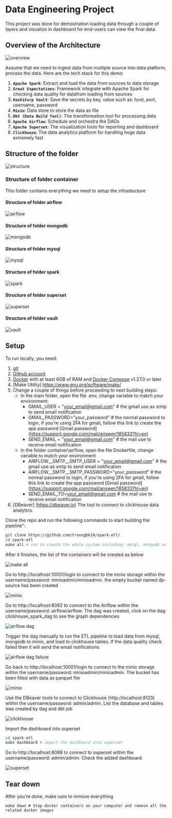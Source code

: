 # Data Engineering Project
This project was done for demostration loading data through a couple of layers and visualize in dashboard for end-users can view the final data.

## Overview of the Architecture

![overview](./asset/images/data_engineering_batch.drawio.png)

Assume that we need to ingest data from multiple source into data platform, process the data. Here are the tech stack for this demo:

1. **`Apache Spark`**: Extract and load the data from sources to data storage
2. **`Great Expectations`**: Framework integrate with Apache Spark for checking data quality for datafrom loading from sources
3. **`HashiCorp Vault`**: Save the secrets by key, value such as: host, port, username, password
4. **`Minio`**: Data store to store the data as file
5. **`Dbt (Data Build Tool)`**: The transformation tool for processing data
6. **`Apache Airflow`**: Schedule and orchestra the DAGs
7. **`Apache Superset`**: The visualization tools for reporting and dashboard
8. **`Clickhouse`**: The data analytics platform for handling huge data extremely fast

## Structure of the folder
![structure](./asset/images/folder_structure.png)

### Structure of folder container

This folder contains everything we need to setup the infrastucture

#### Structure of folder airflow

![airflow](./asset/images/airflow_folder.png)

#### Structure of folder mongodb
![mongodb](./asset/images/mongodb_folder.png)

#### Structure of folder mysql
![mysql](./asset/images/mysql_folder.png)

#### Structure of folder spark
![spark](./asset/images/spark_folder.png)

#### Structure of folder superset
![superset](./asset/images/superset_folder.png)

#### Structure of folder vault
![vault](./asset/images/vault_folder.png)

## Setup

To run locally, you need:
1. [git](https://git-scm.com/book/en/v2/Getting-Started-Installing-Git)
2. [Github account](https://github.com/)
3. [Docker](https://docs.docker.com/engine/install/) with at least 6GB of RAM and [Docker Compose](https://docs.docker.com/compose/install/) v1.27.0 or later
4. [Make Utility] https://www.gnu.org/software/make/
5. Change a couple of things before proceeding to next building steps:
    -  In the main folder, open the file .env, change variable to match your environment:
        + GMAIL_USER = "your_email@gmail.com" # the gmail use as smtp to send email notification
        + GMAIL_PASSWORD="your_password" # the normal password to login, if you're using 2FA for gmail, follow this link to create the app password [Gmail password] (https://support.google.com/mail/answer/185833?hl=en)
        + SEND_EMAIL = "your_email@gmail.com" # the mail use to receive email notification
    -  In the folder container\airflow, open the file Dockerfile, change variable to match your environment
        + AIRFLOW__SMTP__SMTP_USER = "your_email@gmail.com" # the gmail use as smtp to send email notification
        + AIRFLOW__SMTP__SMTP_PASSWORD="your_password" # the normal password to login, if you're using 2FA for gmail, follow this link to create the app password [Gmail password] (https://support.google.com/mail/answer/185833?hl=en)
        + SEND_EMAIL_TO=your_email@gmail.com # the mail use to receive email notification
6. [DBeaver] (https://dbeaver.io) The tool to connect to clickhouse data analytics.

Clone the repo and run the following commands to start building the pipeline":

```bash
git clone https://github.com/truongbk24/spark-etl/
cd spark-etl
make all # run to create the whole system including: mysql, mongodb as source, spark cluster including 1 master and 2 workers, minio as data storage, clickhouse as data analytics platform, vault as secret manager, aiflow as orchestrator and superset as visualization. Wait around a couple of minutes for building
```

After it finishes, the list of the containers will be created as below

![make all](./asset/images/make_all.png)

Go to http://localhost:10001/login to connect to the minio storage within the username/password: minioadmin/minioadmin. the empty bucket named dp-source has been created

![minio](./asset/images/minio_screenshot.png)

Go to http://localhost:8082 to connect to the Airflow within the username/password: airflow/airflow. The dag was created, click on the dag: clickhouse_spark_dag to see the graph dependencies

![airflow dag](./asset/images/airflow_dag.png)

Trigger the dag manually to run the ETL pipeline to load data from mysql, mongodb to minio, and load to clickhouse tables. If the data quality check failed then it will send the email notifications

![airflow dag failure](./asset/images/airflow_dag_failure.png)

Go back to http://localhost:10001/login to connect to the minio storage within the username/password: minioadmin/minioadmin. The bucket has been filled with data as parquet file

![minio](./asset/images/minio_storage_data.png)

Use the DBeaver tools to connect to Clickhouse (http://localhost:8123) within the username/password: admin/admin. List the database and tables was created by dag and dbt job

![clickhouse](./asset/images/clickhouse.png)

Import the dashboard into superset
```bash
cd spark-etl
make dashboard # import the dashboard into superset
```

Go to http://localhost:8088 to connect to superset within the username/password: admin/admin. Check the added dashboard

![superset](./asset/images/superset.png)

## Tear down

After you're done, make sure to remove everything

```shell
make down # Stop docker containers on your computer and remove all the related docker images
```